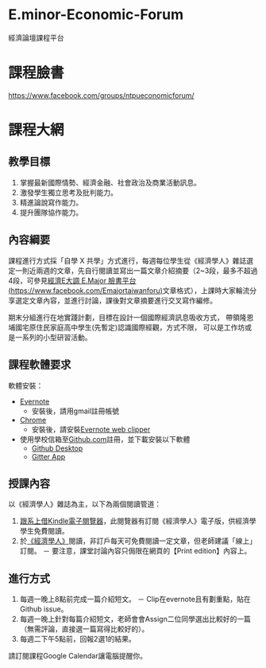 # E.minor-Economic-Forum
經濟論壇課程平台

# 課程臉書  
https://www.facebook.com/groups/ntpueconomicforum/  

# 課程大網

## 教學目標

1. 掌握最新國際情勢、經濟金融、社會政治及商業活動訊息。
2. 激發學生獨立思考及批判能力。
3. 精進論說寫作能力。
4. 提升團隊協作能力。

## 內容綱要

課程進行方式採「自學 X 共學」方式進行，每週每位學生從《經濟學人》雜誌選定一則近兩週的文章，先自行閱讀並寫出一篇文章介紹摘要（2~3段，最多不超過4段，可參見[經濟E大調 E.Major 臉書平台(https://www.facebook.com/Emajortaiwanforu)](https://www.facebook.com/Emajortaiwanforu)文章格式），上課時大家輪流分享選定文章內容，並進行討論，課後對文章摘要進行交叉寫作編修。

期末分組進行在地實踐計劃，目標在設計一個國際經濟訊息吸收方式，
帶領隆恩埔國宅原住民家庭高中學生(先暫定)認識國際經觀，方式不限，
可以是工作坊或是一系列的小型研習活動。

## 課程軟體要求

軟體安裝：
- [Evernote](https://evernote.com/)
  - 安裝後，請用gmail註冊帳號
- [Chrome](https://www.google.com/chrome/)
  - 安裝後，請安裝[Evernote web clipper](https://chrome.google.com/webstore/detail/evernote-web-clipper/pioclpoplcdbaefihamjohnefbikjilc?hl=en)
- 使用學校信箱至[Github.com](https://www.github.com)註冊，並下載安裝以下軟體
  - [Github Desktop](https://desktop.github.com/)
  - [Gitter App](https://gitter.im/apps)

## 授課內容
以《經濟學人》雜誌為主，以下為兩個閱讀管道：
1. [跟系上借Kindle電子閱覽器](http://www.ntpu.edu.tw/econ/news/news_more.php?id=218)，此閱覽器有訂閱《經濟學人》電子版，供經濟學學生免費閱讀。
2. 於[《經濟學人》](https://www.economist.com/)閱讀，非訂戶每天可免費閱讀一定文章，但老師建議「線上」訂閱。
  － 要注意，課堂討論內容只侷限在網頁的【Print edition】內容上。

## 進行方式

1. 每週一晚上8點前完成一篇介紹短文。
  － Clip在evernote且有劃重點，貼在Github issue。
2. 每週一晚上針對每篇介紹短文，老師會會Assign二位同學選出比較好的一篇（無需評論，直接選一篇寫得比較好的）。
3. 每週二下午5點前，回報2選1的結果。

請訂閱課程Google Calendar讓電腦提醒你。
